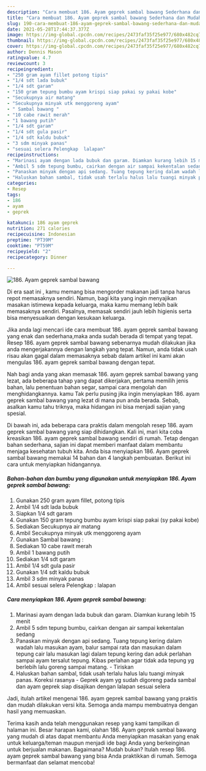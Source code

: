 ```yaml
---
description: "Cara membuat 186. Ayam geprek sambal bawang Sederhana dan Mudah Dibuat"
title: "Cara membuat 186. Ayam geprek sambal bawang Sederhana dan Mudah Dibuat"
slug: 190-cara-membuat-186-ayam-geprek-sambal-bawang-sederhana-dan-mudah-dibuat
date: 2021-05-28T17:44:37.377Z
image: https://img-global.cpcdn.com/recipes/2473faf35f25e977/680x482cq70/186-ayam-geprek-sambal-bawang-foto-resep-utama.jpg
thumbnail: https://img-global.cpcdn.com/recipes/2473faf35f25e977/680x482cq70/186-ayam-geprek-sambal-bawang-foto-resep-utama.jpg
cover: https://img-global.cpcdn.com/recipes/2473faf35f25e977/680x482cq70/186-ayam-geprek-sambal-bawang-foto-resep-utama.jpg
author: Dennis Mason
ratingvalue: 4.7
reviewcount: 3
recipeingredient:
- "250 gram ayam fillet potong tipis"
- "1/4 sdt lada bubuk"
- "1/4 sdt garam"
- "150 gram tepung bumbu ayam krispi siap pakai sy pakai kobe"
- "Secukupnya air matang"
- "Secukupnya minyak utk menggoreng ayam"
- " Sambal bawang "
- "10 cabe rawit merah"
- "1 bawang putih"
- "1/4 sdt garam"
- "1/4 sdt gula pasir"
- "1/4 sdt kaldu bubuk"
- "3 sdm minyak panas"
- "sesuai selera Pelengkap  lalapan"
recipeinstructions:
- "Marinasi ayam dengan lada bubuk dan garam. Diamkan kurang lebih 15 menit"
- "Ambil 5 sdm tepung bumbu, cairkan dengan air sampai kekentalan sedang"
- "Panaskan minyak dengan api sedang. Tuang tepung kering dalam wadah lalu masukan ayam, balur sampai rata dan masukan dalam tepung cair lalu masukan lagi dalam tepung kering dan aduk perlahan sampai ayam tersalut tepung. Kibas perlahan agar tidak ada tepung yg berlebih lalu goreng sampai matang. Tiriskan"
- "Haluskan bahan sambal, tidak usah terlalu halus lalu tuangi minyak panas. Koreksi rasanya Geprek ayam yg sudah digoreng pada sambal dan ayam geprek siap disajikan dengan lalapan sesuai selera"
categories:
- Resep
tags:
- 186
- ayam
- geprek

katakunci: 186 ayam geprek 
nutrition: 271 calories
recipecuisine: Indonesian
preptime: "PT39M"
cooktime: "PT59M"
recipeyield: "2"
recipecategory: Dinner

---
```



![186. Ayam geprek sambal bawang](https://img-global.cpcdn.com/recipes/2473faf35f25e977/680x482cq70/186-ayam-geprek-sambal-bawang-foto-resep-utama.jpg)

Di era  saat ini , kamu memang bisa mengorder makanan jadi tanpa harus repot memasaknya sendiri. Namun, bagi kita yang ingin menyajikan masakan istimewa kepada keluarga, maka kamu memang lebih baik memasaknya sendiri. Pasalnya, memasak sendiri jauh lebih higienis serta bisa menyesuaikan dengan kesukaan keluarga.

Jika anda lagi mencari ide cara membuat 186. ayam geprek sambal bawang yang enak dan sederhana,maka anda sudah berada di tempat yang tepat. Resep 186. ayam geprek sambal bawang  sebenarnya mudah dilakukan jika anda mengerjakannya dengan langkah yang tepat. Namun, anda tidak usah risau akan gagal dalam memasaknya 
sebab dalam artikel ini kami akan mengulas 186. ayam geprek sambal bawang dengan tepat.  



Nah bagi anda yang akan memasak 186. ayam geprek sambal bawang yang lezat, ada beberapa tahap yang dapat dikerjakan, pertama memilih jenis bahan, lalu penentuan bahan segar, sampai cara mengolah dan menghidangkannya. kamu Tak perlu pusing jika ingin menyiapkan 186. ayam geprek sambal bawang yang lezat di mana pun anda berada. Sebab, asalkan kamu  tahu triknya, maka hidangan ini bisa menjadi sajian yang spesial.

Di bawah ini, ada beberapa cara praktis  dalam mengolah resep 186. ayam geprek sambal bawang yang siap dihidangkan. Kali ini, mari kita coba kreasikan 186. ayam geprek sambal bawang sendiri di rumah. Tetap dengan bahan sederhana, sajian ini dapat memberi manfaat dalam membantu menjaga kesehatan tubuh kita. Anda bisa menyiapkan 186. Ayam geprek sambal bawang memakai 14 bahan dan 4 langkah pembuatan. Berikut ini cara untuk menyiapkan hidangannya.

<!--inarticleads1-->

##### Bahan-bahan dan bumbu yang digunakan untuk menyiapkan 186. Ayam geprek sambal bawang:

1. Gunakan 250 gram ayam fillet, potong tipis
1. Ambil 1/4 sdt lada bubuk
1. Siapkan 1/4 sdt garam
1. Gunakan 150 gram tepung bumbu ayam krispi siap pakai (sy pakai kobe)
1. Sediakan Secukupnya air matang
1. Ambil Secukupnya minyak utk menggoreng ayam
1. Gunakan  Sambal bawang :
1. Sediakan 10 cabe rawit merah
1. Ambil 1 bawang putih
1. Sediakan 1/4 sdt garam
1. Ambil 1/4 sdt gula pasir
1. Gunakan 1/4 sdt kaldu bubuk
1. Ambil 3 sdm minyak panas
1. Ambil sesuai selera Pelengkap : lalapan




<!--inarticleads2-->

##### Cara menyiapkan 186. Ayam geprek sambal bawang:

1. Marinasi ayam dengan lada bubuk dan garam. Diamkan kurang lebih 15 menit
1. Ambil 5 sdm tepung bumbu, cairkan dengan air sampai kekentalan sedang
1. Panaskan minyak dengan api sedang. Tuang tepung kering dalam wadah lalu masukan ayam, balur sampai rata dan masukan dalam tepung cair lalu masukan lagi dalam tepung kering dan aduk perlahan sampai ayam tersalut tepung. Kibas perlahan agar tidak ada tepung yg berlebih lalu goreng sampai matang. - Tiriskan
1. Haluskan bahan sambal, tidak usah terlalu halus lalu tuangi minyak panas. Koreksi rasanya - Geprek ayam yg sudah digoreng pada sambal dan ayam geprek siap disajikan dengan lalapan sesuai selera




Jadi, itulah artikel mengenai  186. ayam geprek sambal bawang  yang praktis dan mudah dilakukan versi kita. Semoga anda mampu membuatnya dengan hasil yang memuaskan. 

Terima kasih anda telah menggunakan resep yang kami tampilkan di halaman ini. Besar harapan kami, olahan  186. Ayam geprek sambal bawang yang mudah di atas dapat membantu Anda menyiapkan masakan yang enak untuk keluarga/teman maupun menjadi ide bagi Anda yang berkeinginan untuk berjualan makanan. Bagaimana? Mudah bukan? Itulah resep 186. ayam geprek sambal bawang yang bisa Anda praktikkan di rumah. Semoga bermanfaat dan selamat mencoba!

